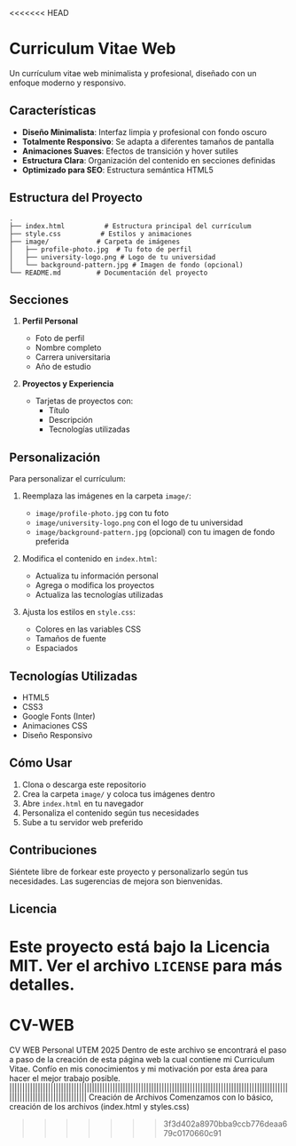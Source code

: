 <<<<<<< HEAD
# Curriculum Vitae Web

Un currículum vitae web minimalista y profesional, diseñado con un enfoque moderno y responsivo.

## Características

- **Diseño Minimalista**: Interfaz limpia y profesional con fondo oscuro
- **Totalmente Responsivo**: Se adapta a diferentes tamaños de pantalla
- **Animaciones Suaves**: Efectos de transición y hover sutiles
- **Estructura Clara**: Organización del contenido en secciones definidas
- **Optimizado para SEO**: Estructura semántica HTML5

## Estructura del Proyecto

```
.
├── index.html          # Estructura principal del currículum
├── style.css          # Estilos y animaciones
├── image/            # Carpeta de imágenes
│   ├── profile-photo.jpg  # Tu foto de perfil
│   ├── university-logo.png # Logo de tu universidad
│   └── background-pattern.jpg # Imagen de fondo (opcional)
└── README.md         # Documentación del proyecto
```

## Secciones

1. **Perfil Personal**
   - Foto de perfil
   - Nombre completo
   - Carrera universitaria
   - Año de estudio

2. **Proyectos y Experiencia**
   - Tarjetas de proyectos con:
     - Título
     - Descripción
     - Tecnologías utilizadas

## Personalización

Para personalizar el currículum:

1. Reemplaza las imágenes en la carpeta `image/`:
   - `image/profile-photo.jpg` con tu foto
   - `image/university-logo.png` con el logo de tu universidad
   - `image/background-pattern.jpg` (opcional) con tu imagen de fondo preferida

2. Modifica el contenido en `index.html`:
   - Actualiza tu información personal
   - Agrega o modifica los proyectos
   - Actualiza las tecnologías utilizadas

3. Ajusta los estilos en `style.css`:
   - Colores en las variables CSS
   - Tamaños de fuente
   - Espaciados

## Tecnologías Utilizadas

- HTML5
- CSS3
- Google Fonts (Inter)
- Animaciones CSS
- Diseño Responsivo

## Cómo Usar

1. Clona o descarga este repositorio
2. Crea la carpeta `image/` y coloca tus imágenes dentro
3. Abre `index.html` en tu navegador
4. Personaliza el contenido según tus necesidades
5. Sube a tu servidor web preferido

## Contribuciones

Siéntete libre de forkear este proyecto y personalizarlo según tus necesidades. Las sugerencias de mejora son bienvenidas.

## Licencia

Este proyecto está bajo la Licencia MIT. Ver el archivo `LICENSE` para más detalles.
=======
# CV-WEB
CV WEB Personal UTEM 2025
Dentro de este archivo se encontrará el paso a paso de la creación de esta página web la cual contiene mi Curriculum Vitae. Confío en mis conocimientos y mi motivación por esta área para hacer el mejor trabajo posible.
||||||||||||||||||||||||||||||||||||||||||||||||||||||||||||||||||||||||||||||||||||||||||||||||||||||||||||||||||||||||||||||||||||||||||
Creación de Archivos
Comenzamos con lo básico, creación de los archivos (index.html y styles.css)
>>>>>>> 3f3d402a8970bba9ccb776deaa679c0170660c91
